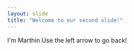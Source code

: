 ```yaml
---
layout: slide
title: "Welcome to our second slide!"
---
```

I'm Marthin
Use the left arrow to go back!
